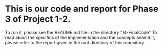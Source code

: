 # This is our code and report for Phase 3 of Project 1-2. 
To run it, please see the README.md file in the directory "14-FinalCode"
To read about the specifics of the implementation and the concepts behind it, please refer to the report given in the root directory of this repository.
